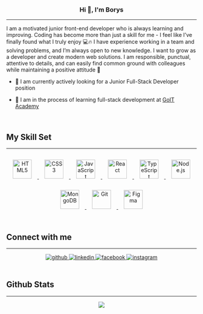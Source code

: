 ### <div align="center">Hi 👋, I'm Borys

---

I am a motivated junior front-end developer who is always learning and improving. Coding has become more than just a skill for me - I feel like I’ve finally found what I truly enjoy 💻🔥 I have experience working in a team and solving problems, and I’m always open to new knowledge. I want to grow as a developer and create modern web solutions. I am responsible, punctual, attentive to details, and can easily find common ground with colleagues while maintaining a positive attitude 🚀</div>

- 🔎 I am currently actively looking for a Junior Full-Stack Developer position

- 🌱 I am in the process of learning full-stack development at [GoIT Academy](<a href="https://goit.global/ua/" target="_blank">)

<br/>

## My Skill Set

---

<div align="center">
  <a href="https://www.w3.org/html/" target="_blank">
    <img style="margin: 15px" src="https://profilinator.rishav.dev/skills-assets/html5-original-wordmark.svg" alt="HTML5" height="50" />
  </a>
  <a href="https://www.w3schools.com/css/" target="_blank">
    <img style="margin: 15px" src="https://profilinator.rishav.dev/skills-assets/css3-original-wordmark.svg" alt="CSS3" height="50" />
  </a>
  <a href="https://www.javascript.com/" target="_blank">
    <img style="margin: 15px" src="https://profilinator.rishav.dev/skills-assets/javascript-original.svg" alt="JavaScript" height="50" />
  </a>
  <a href="https://reactjs.org/" target="_blank">
    <img style="margin: 15px" src="https://profilinator.rishav.dev/skills-assets/react-original-wordmark.svg" alt="React" height="50" />
  </a>
  <a href="https://www.typescriptlang.org/" target="_blank">
    <img style="margin: 15px" src="https://profilinator.rishav.dev/skills-assets/typescript-original.svg" alt="TypeScript" height="50" />
  </a>
  <a href="https://nodejs.org/" target="_blank">
    <img style="margin: 15px" src="https://profilinator.rishav.dev/skills-assets/nodejs-original-wordmark.svg" alt="Node.js" height="50" />
  </a>
  <a href="https://www.mongodb.com/" target="_blank">
    <img style="margin: 15px" src="https://profilinator.rishav.dev/skills-assets/mongodb-original-wordmark.svg" alt="MongoDB" height="50" />
  </a>
  <a href="https://git-scm.com/" target="_blank">
    <img style="margin: 15px" src="https://profilinator.rishav.dev/skills-assets/git-scm-icon.svg" alt="Git" height="50" />
  </a>
  <a href="https://www.figma.com/" target="_blank">
    <img style="margin: 15px" src="https://profilinator.rishav.dev/skills-assets/figma-icon.svg" alt="Figma" height="50" />
  </a>
</div>

<br/>

## Connect with me

---

<div align="center">
<a href="https://github.com/ziukoff1985" target="_blank">
<img src=https://img.shields.io/badge/github-%2324292e.svg?&style=for-the-badge&logo=github&logoColor=white alt=github style="margin-bottom: 5px;" />
</a>
<a href="https://linkedin.com/in/www.linkedin.com/in/borys-ziukov" target="_blank">
<img src=https://img.shields.io/badge/linkedin-%231E77B5.svg?&style=for-the-badge&logo=linkedin&logoColor=white alt=linkedin style="margin-bottom: 5px;" />
</a>
<a href="https://www.facebook.com/https://www.facebook.com/profile.php?id=100008901244669" target="_blank">
<img src=https://img.shields.io/badge/facebook-%232E87FB.svg?&style=for-the-badge&logo=facebook&logoColor=white alt=facebook style="margin-bottom: 5px;" />
</a>
<a href="https://instagram.com/https://www.instagram.com/ziukoff/" target="_blank">
<img src=https://img.shields.io/badge/instagram-%23000000.svg?&style=for-the-badge&logo=instagram&logoColor=white alt=instagram style="margin-bottom: 5px;" />
</a>  
</div>

<br/>

## Github Stats

---

<div align="center"><img src="https://github-readme-stats.vercel.app/api/top-langs/?username=ziukoff1985&hide_border=true&layout=compact" align="center" /></div>
